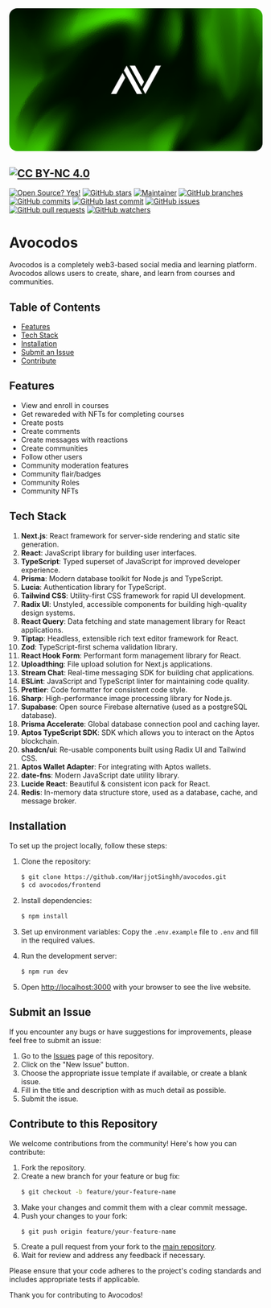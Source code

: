 <img src="https://raw.githubusercontent.com/HarjjotSinghh/avocodos-web/master/frontend/public/auth.webp" alt="Avocodos Logo" style="border-radius:16px;">

[![CC BY-NC 4.0][cc-by-nc-shield]][cc-by-nc]
---
[![Open Source? Yes!](https://badgen.net/badge/Open%20Source%20%3F/Yes%21/green?icon=github)](https://github.com/Naereen/badges/)
[![GitHub stars](https://badgen.net/github/stars/HarjjotSinghh/avocodos-web?color=green)](https://GitHub.com/HarjjotSinghh/avocodos-web/stargazers/)
[![Maintainer](https://badgen.net/badge/maintainer/Harjot%20Singh%20Rana/green)](https://harjot.pro)
[![GitHub branches](https://badgen.net/github/branches/HarjjotSinghh/avocodos-web?color=green)](https://github.com/HarjjotSinghh/avocodos-web)
[![GitHub commits](https://badgen.net/github/commits/HarjjotSinghh/avocodos-web?color=green)](https://github.com/HarjjotSinghh/avocodos-web/commits/main)
[![GitHub last commit](https://badgen.net/github/last-commit/HarjjotSinghh/avocodos-web?color=green)](https://github.com/HarjjotSinghh/avocodos-web/commits/main)
[![GitHub issues](https://badgen.net/github/issues/HarjjotSinghh/avocodos-web?color=green)](https://github.com/HarjjotSinghh/avocodos-web/issues)
[![GitHub pull requests](https://badgen.net/github/prs/HarjjotSinghh/avocodos-web?color=green)](https://github.com/HarjjotSinghh/avocodos-web/pulls)
[![GitHub watchers](https://badgen.net/github/watchers/HarjjotSinghh/avocodos-web?color=green)](https://GitHub.com/HarjjotSinghh/avocodos-web/watchers/)

[cc-by-nc]: LICENSE
[cc-by-nc-image]: https://licensebuttons.net/l/by-nc/4.0/88x31.png
[cc-by-nc-shield]: https://img.shields.io/badge/License-CC%20BY--NC%204.0-lightgrey.svg

# Avocodos
Avocodos is a completely web3-based social media and learning platform. Avocodos allows users to create, share, and learn from courses and communities.

## Table of Contents
- [Features](#features)
- [Tech Stack](#tech-stack)
- [Installation](#installation)
- [Submit an Issue](#submit-an-issue)
- [Contribute](#contribute)

## Features
- View and enroll in courses
- Get rewareded with NFTs for completing courses
- Create posts
- Create comments
- Create messages with reactions
- Create communities
- Follow other users
- Community moderation features
- Community flair/badges
- Community Roles
- Community NFTs

## Tech Stack
1. <strong>Next.js</strong>: React framework for server-side rendering and static site generation.
2. <strong>React</strong>: JavaScript library for building user interfaces.
3. <strong>TypeScript</strong>: Typed superset of JavaScript for improved developer experience.
4. <strong>Prisma</strong>: Modern database toolkit for Node.js and TypeScript.
5. <strong>Lucia</strong>: Authentication library for TypeScript.
6. <strong>Tailwind CSS</strong>: Utility-first CSS framework for rapid UI development.
7. <strong>Radix UI</strong>: Unstyled, accessible components for building high-quality design systems.
8. <strong>React Query</strong>: Data fetching and state management library for React applications.
9. <strong>Tiptap</strong>: Headless, extensible rich text editor framework for React.
10. <strong>Zod</strong>: TypeScript-first schema validation library.
11. <strong>React Hook Form</strong>: Performant form management library for React.
12. <strong>Uploadthing</strong>: File upload solution for Next.js applications.
13. <strong>Stream Chat</strong>: Real-time messaging SDK for building chat applications.
14. <strong>ESLint</strong>: JavaScript and TypeScript linter for maintaining code quality.
15. <strong>Prettier</strong>: Code formatter for consistent code style.
16. <strong>Sharp</strong>: High-performance image processing library for Node.js.
17. <strong>Supabase</strong>: Open source Firebase alternative (used as a postgreSQL database).
18. <strong>Prisma Accelerate</strong>: Global database connection pool and caching layer.
19. <strong>Aptos TypeScript SDK</strong>: SDK which allows you to interact on the Aptos blockchain.
20. <strong>shadcn/ui</strong>: Re-usable components built using Radix UI and Tailwind CSS.
21. <strong>Aptos Wallet Adapter</strong>: For integrating with Aptos wallets.
22. <strong>date-fns</strong>: Modern JavaScript date utility library.
23. <strong>Lucide React</strong>: Beautiful & consistent icon pack for React.
24. <strong>Redis</strong>: In-memory data structure store, used as a database, cache, and message broker.

## Installation
To set up the project locally, follow these steps:

1. Clone the repository:
   ```bash
   $ git clone https://github.com/HarjjotSinghh/avocodos.git
   $ cd avocodos/frontend
   ```

2. Install dependencies:
   ```bash
   $ npm install
   ```

3. Set up environment variables:
   Copy the `.env.example` file to `.env` and fill in the required values.

4. Run the development server:
   ```bash
   $ npm run dev
   ```

5. Open [http://localhost:3000](http://localhost:3000) with your browser to see the live website.

## Submit an Issue
If you encounter any bugs or have suggestions for improvements, please feel free to submit an issue:

1. Go to the [Issues](https://github.com/HarjjotSinghh/avocodos/issues) page of this repository.
2. Click on the "New Issue" button.
3. Choose the appropriate issue template if available, or create a blank issue.
4. Fill in the title and description with as much detail as possible.
5. Submit the issue.

## Contribute to this Repository
We welcome contributions from the community! Here's how you can contribute:

1. Fork the repository.
2. Create a new branch for your feature or bug fix:
   ```bash
   $ git checkout -b feature/your-feature-name
   ```
3. Make your changes and commit them with a clear commit message.
4. Push your changes to your fork:
   ```bash
   $ git push origin feature/your-feature-name
   ```
5. Create a pull request from your fork to the [main repository](https://github.com/HarjjotSinghh/avocodos/pulls).
6. Wait for review and address any feedback if necessary.

Please ensure that your code adheres to the project's coding standards and includes appropriate tests if applicable.

Thank you for contributing to Avocodos!
